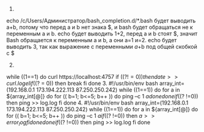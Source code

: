 1.
echo /c/Users/Администратор/bash_completion.d/*.bash будет выводить a+b, потому что перед a и b нет знака $, и bash будет обращаться не к переменным a и b.
echo  будет выводить 1+2, перед a и b стоят $, значит Bash обращается к переменным a и b, а они а=1 и=2.
echo  будет выводить 3, так как выражение с переменными $a+$b под общей скобкой с $


2.
while ((1==1)
do
curl https://localhost:4757
if (($? != 0))
then
date >> curl.log
elif (($? = 0))
then
break
fi
done
3.
#!/usr/bin/env bash
array_int=(192.168.0.1 173.194.222.113 87.250.250.242)
while ((1==1))
do
for a in ${array_int[@]}
     do
     for (( b=1; b<=5; b++ ))
             do
             ping –c 1 $a
             done
       done
if (($? !=0))
then
ping >> log.log
fi
done
4.
#!/usr/bin/env bash
array_int=(192.168.0.1 173.194.222.113 87.250.250.242)
while ((1==1))
do
for a in ${array_int[@]}
     do
     for (( b=1; b<=5; b++ ))
             do
             ping –c 1 $a
                      if (($? !=0))
                      then
                      $a >> error_log
                      fi
              done
       done
if (($? !=0))
then
ping >> log.log
fi
done

